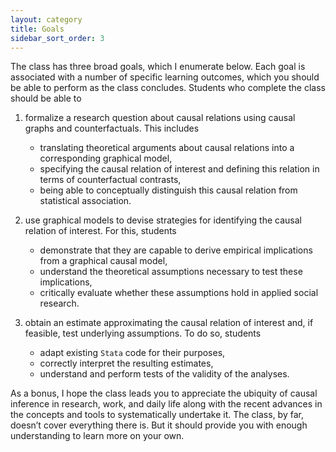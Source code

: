 ```yaml
---
layout: category
title: Goals
sidebar_sort_order: 3
---
```


The class has three broad goals, which I enumerate below. Each goal is associated with a number of specific learning outcomes, which you should be able to perform as the class concludes. Students who complete the class should be able to

1. formalize a research question about causal relations using causal graphs and counterfactuals. This includes
   * translating theoretical arguments about causal relations into a corresponding graphical model,
   * specifying the causal relation of interest and defining this relation in terms of counterfactual contrasts,
   * being able to conceptually distinguish this causal relation from statistical association.
   
2. use graphical models to devise strategies for identifying the causal relation of interest. For this, students
   * demonstrate that they are capable to derive empirical implications from a graphical causal model,
   * understand the theoretical assumptions necessary to test these implications,
   * critically evaluate whether these assumptions hold in applied social research.
   
3. obtain an estimate approximating the causal relation of interest and, if feasible, test underlying assumptions. To do so, students
   * adapt existing `Stata` code for their purposes,
   * correctly interpret the resulting estimates,
   * understand and perform tests of the validity of the analyses.

As a bonus, I hope the class leads you to appreciate the ubiquity of causal inference in research, work, and daily life along with the recent advances in the concepts and tools to systematically undertake it. The class, by far, doesn’t cover everything there is. But it should provide you with enough understanding to learn more on your own.
